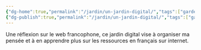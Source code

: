 ```yaml
---
{"dg-home":true,"permalink":"/jardin/un-jardin-digital/","tags":["gardenEntry"]}
{"dg-publish":true,"permalink":"/jardin/un-jardin-digital/","tags":["gardenEntry"]}
---
```


Une réflexion sur le web francophone, ce jardin digital vise à organiser ma pensée et à en apprendre plus sur les ressources en français sur internet. 

